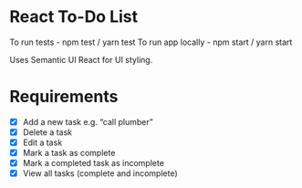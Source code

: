 # React To-Do List

To run tests - npm test / yarn test
To run app locally - npm start / yarn start

Uses Semantic UI React for UI styling.

# Requirements
- [x] Add a new task  e.g. “call plumber”
- [x]	Delete a task
- [x]	Edit a task 
- [x]	Mark a task as complete
- [x]	Mark a completed task as incomplete
- [x] View all tasks (complete and incomplete)
